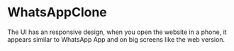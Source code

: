 # WhatsAppClone
The UI has an responsive design, when you open the website in a phone, it appears similar to WhatsApp App and on big screens like  the web version.
